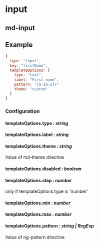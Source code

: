 input
=====

md-input
--------

Example
-------

```javascript
{
  type: "input",
  key: "firstName",
  templateOptions: {
    type: "text",
    label: "First name",
    pattern: "[a-zA-Z]+"
    theme: "custom"
  }
}
```

### Configuration

#### templateOptions.type *: string*

#### templateOptions.label *: string*

#### templateOptions.theme *: string*

Value of md-theme directive

#### templateOptions.disabled _: boolean_

#### templateOptions.step *: number*

only if templateOptions.type is 'number'

#### templateOptions.min *: number*

#### templateOptions.max *: number*

#### templateOptions.pattern *: string | RegExp*

Value of ng-pattern directive

